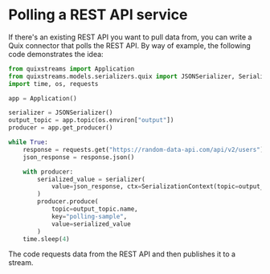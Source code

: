 # Polling a REST API service

If there's an existing REST API you want to pull data from, you can write a Quix connector that polls the REST API. By way of example, the following code demonstrates the idea:

``` python
from quixstreams import Application
from quixstreams.models.serializers.quix import JSONSerializer, SerializationContext
import time, os, requests

app = Application()

serializer = JSONSerializer()
output_topic = app.topic(os.environ["output"])
producer = app.get_producer()

while True:
    response = requests.get("https://random-data-api.com/api/v2/users")
    json_response = response.json()

    with producer:
        serialized_value = serializer(
            value=json_response, ctx=SerializationContext(topic=output_topic.name)
        )
        producer.produce(
            topic=output_topic.name,
            key="polling-sample",
            value=serialized_value
        )
    time.sleep(4)
```

The code requests data from the REST API and then publishes it to a stream.
